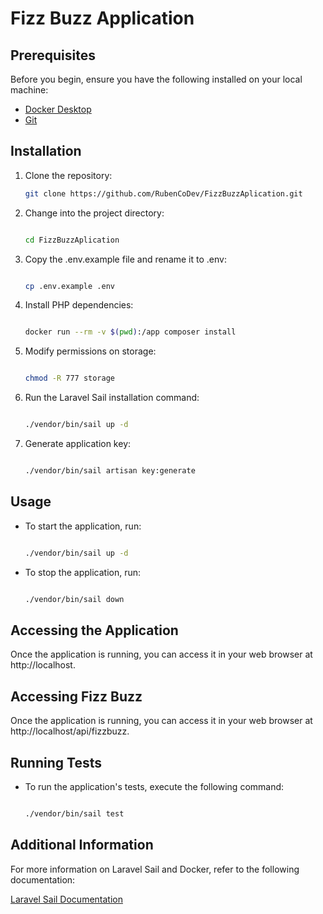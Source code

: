 # Fizz Buzz Application

## Prerequisites

Before you begin, ensure you have the following installed on your local machine:

- [Docker Desktop](https://www.docker.com/products/docker-desktop)
- [Git](https://git-scm.com/)

## Installation

1. Clone the repository:

   ```bash
   git clone https://github.com/RubenCoDev/FizzBuzzAplication.git
   
2. Change into the project directory:

    ```bash

    cd FizzBuzzAplication

3. Copy the .env.example file and rename it to .env:

    ```bash

    cp .env.example .env

4. Install PHP dependencies:

    ```bash

    docker run --rm -v $(pwd):/app composer install

5. Modify permissions on storage:

    ```bash

    chmod -R 777 storage

6. Run the Laravel Sail installation command:

    ```bash

    ./vendor/bin/sail up -d

7. Generate application key:

    ```bash

    ./vendor/bin/sail artisan key:generate

## Usage
- To start the application, run:

    ```bash

    ./vendor/bin/sail up -d

- To stop the application, run:

    ```bash

    ./vendor/bin/sail down

## Accessing the Application

Once the application is running, you can access it in your web browser at http://localhost.

## Accessing Fizz Buzz

Once the application is running, you can access it in your web browser at http://localhost/api/fizzbuzz.

## Running Tests

- To run the application's tests, execute the following command:

    ```bash

    ./vendor/bin/sail test

## Additional Information

For more information on Laravel Sail and Docker, refer to the following documentation:

[Laravel Sail Documentation](https://laravel.com/docs/10.x/sail)
